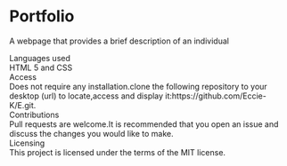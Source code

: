 # <div>Portfolio</div>
A webpage that provides a brief description of an individual
<div>Languages used</div>
HTML 5 and CSS
<div>Access</div>
Does not require any installation.clone the following repository to your desktop (url) to locate,access and display it:https://github.com/Eccie-K/E.git.
<div>Contributions</div>
Pull requests are welcome.It is recommended that you open an issue and discuss the changes you would like to make.
<div>Licensing</div>
This project is licensed under the terms of the MIT license.
